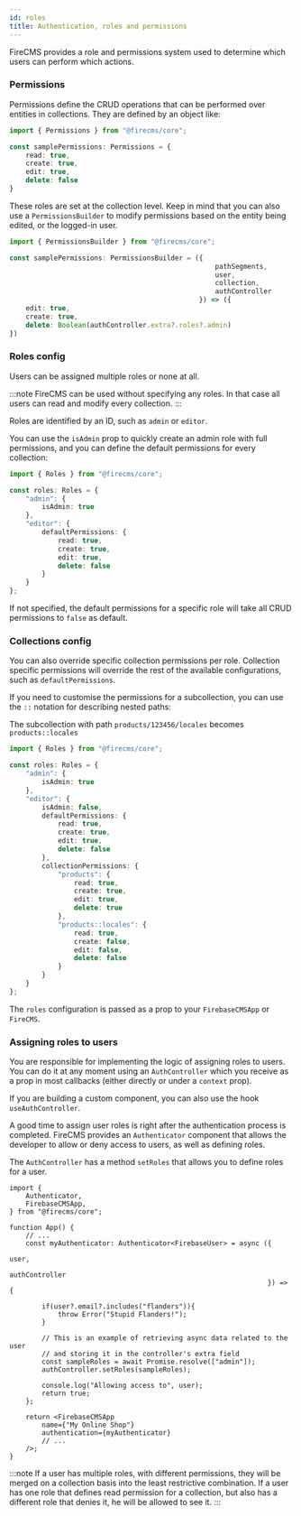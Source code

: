 ```yaml
---
id: roles 
title: Authentication, roles and permissions
---
```


FireCMS provides a role and permissions system used to determine which users can
perform which actions.

### Permissions

Permissions define the CRUD operations that can be performed over entities in
collections. They are defined by an object like:

```typescript jsx
import { Permissions } from "@firecms/core";

const samplePermissions: Permissions = {
    read: true,
    create: true,
    edit: true,
    delete: false
}
```

These roles are set at the collection level. Keep in mind that you can also use 
a `PermissionsBuilder` to modify permissions based on the entity being edited,
or the logged-in user.

```typescript jsx
import { PermissionsBuilder } from "@firecms/core";

const samplePermissions: PermissionsBuilder = ({
                                                   pathSegments,
                                                   user,
                                                   collection,
                                                   authController
                                               }) => ({
    edit: true,
    create: true,
    delete: Boolean(authController.extra?.roles?.admin)
})
```


### Roles config

Users can be assigned multiple roles or none at all.

:::note 
FireCMS can be used without specifying any roles. In that case all
users can read and modify every collection. 
:::

Roles are identified by an ID, such as `admin` or `editor`.

You can use the `isAdmin` prop to quickly create an admin role with full
permissions, and you can define the default permissions for every collection:

```typescript jsx
import { Roles } from "@firecms/core";

const roles: Roles = {
    "admin": {
        isAdmin: true
    },
    "editor": {
        defaultPermissions: {
            read: true,
            create: true,
            edit: true,
            delete: false
        }
    }
};
```

If not specified, the default permissions for a specific role
will take all CRUD permissions to `false` as default.

### Collections config

You can also override specific collection permissions per role. Collection
specific permissions will override the rest of the available configurations,
such as `defaultPermissions`.

If you need to customise the permissions for a subcollection, you can use
the `::` notation for describing nested paths:

The subcollection with path `products/123456/locales`
becomes `products::locales`

```typescript jsx
import { Roles } from "@firecms/core";

const roles: Roles = {
    "admin": {
        isAdmin: true
    },
    "editor": {
        isAdmin: false,
        defaultPermissions: {
            read: true,
            create: true,
            edit: true,
            delete: false
        },
        collectionPermissions: {
            "products": {
                read: true,
                create: true,
                edit: true,
                delete: true
            },
            "products::locales": {
                read: true,
                create: false,
                edit: false,
                delete: false
            }
        }
    }
};
```

The `roles` configuration is passed as a prop to your `FirebaseCMSApp` or
`FireCMS`.

### Assigning roles to users

You are responsible for implementing the logic of assigning roles to
users. You can do it at any moment using an `AuthController` which you
receive as a prop in most callbacks (either directly or under a `context` prop).

If you are building a custom component, you can also use the hook 
`useAuthController`.

A good time to assign user roles is right after the authentication process is 
completed. FireCMS provides an `Authenticator` component that allows the 
developer to allow or deny access to users, as well as defining roles.

The `AuthController` has a method `setRoles` that allows you to define roles for
a user. 

```tsx
import {
    Authenticator,
    FirebaseCMSApp,
} from "@firecms/core";

function App() {
    // ...
    const myAuthenticator: Authenticator<FirebaseUser> = async ({
                                                                    user,
                                                                    authController
                                                                }) => {
    
        if(user?.email?.includes("flanders")){
            throw Error("Stupid Flanders!");
        }
    
        // This is an example of retrieving async data related to the user
        // and storing it in the controller's extra field
        const sampleRoles = await Promise.resolve(["admin"]);
        authController.setRoles(sampleRoles);
        
        console.log("Allowing access to", user);
        return true;
    };

    return <FirebaseCMSApp
        name={"My Online Shop"}
        authentication={myAuthenticator}
        // ...
    />;
}
```


:::note
If a user has multiple roles, with different permissions, they will
be merged on a collection basis into the least restrictive combination.
If a user has one role that defines read permission for a collection, but also
has a different role that denies it, he will be allowed to see it.
:::

